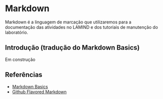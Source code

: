 # Markdown

Markdown é a linguagem de marcação que utilizaremos para a documentação das atividades
no LAMIND e dos tutoriais de manutenção do laboratório.

## Introdução (tradução do Markdown Basics)

Em construção

## Referências

  - [Markdown Basics](https://help.github.com/articles/markdown-basics/)
  - [Github Flavored Markdown](https://help.github.com/articles/github-flavored-markdown/)
